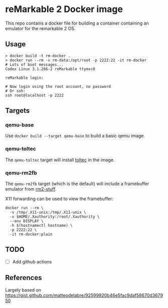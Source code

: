 reMarkable 2 Docker image
=========================

This repo contains a docker file for building a container containing an emulator
for the remarkable 2 OS.

Usage
-----

```
> docker build -t rm-docker .
> docker run --rm -v rm-data:/opt/root -p 2222:22 -it rm-docker
# Lots of boot messages...
Codex Linux 3.1.266-2 reMarkable ttymxc0

reMarkable login:

# Now login using the root account, no password
# Or ssh:
ssh root@localhost -p 2222
```

Targets
-------

### qemu-base

Use `docker build --target qemu-base` to build a basic qemu image.

### qemu-toltec

The `qemu-toltec` target will install [toltec](https://toltec-dev.org/) in
the image.

### qemu-rm2fb

The `qemu-rm2fb` target (which is the default) will include a framebuffer
emulator from [rm2-stuff](https://github.com/timower/rM2-stuff/tree/dev).

X11 forwarding can be used to view the framebuffer:
```
docker run --rm \
  -v /tmp/.X11-unix:/tmp/.X11-unix \
  -v $HOME/.Xauthority:/root/.Xauthority \
  --env DISPLAY \
  -h $(hostnamectl hostname) \
  -p 2222:22 \
  -it rm-docker:plain
```

TODO
----

 - [ ] Add github actions

References
----------

Largely based on https://gist.github.com/matteodelabre/92599920b46e5fac9daf58670d367950
